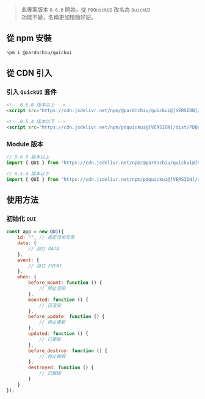 > 此專案版本 `0.6.0` 開始，從 `PDQuickUI` 改名為 `QuickUI`<br>
> 功能不變，名稱更加精簡好記。

## 從 npm 安裝
```bash
npm i @pardnchiu/quickui
```

## 從 CDN 引入

### 引入 `QuickUI` 套件

```html
<!-- 0.6.0 版本以上 -->
<script src="https://cdn.jsdelivr.net/npm/@pardnchiu/quickui@[VERSION]/dist/QuickUI.js"></script>

<!-- 0.5.4 版本以下 -->
<script src="https://cdn.jsdelivr.net/npm/pdquickui@[VERSION]/dist/PDQuickUI.js"></script>
```

### Module 版本

```javascript
// 0.6.0 版本以上
import { QUI } from "https://cdn.jsdelivr.net/npm/@pardnchiu/quickui@[VERSION]/dist/QuickUI.esm.js";

// 0.5.4 版本以下
import { QUI } from "https://cdn.jsdelivr.net/npm/pdquickui@[VERSION]/dist/PDQuickUI.module.js";
```

## 使用方法

### 初始化 `QUI`

```Javascript
const app = new QUI({
    id: "", // 指定渲染元素
    data: {
        // 自訂 DATA
    },
    event: {
        // 自訂 EVENT
    },
    when: {
        before_mount: function () {
            // 停止渲染
        },
        mounted: function () {
            // 已渲染
        },
        before_update: function () {
            // 停止更新
        },
        updated: function () {
            // 已更新
        },
        before_destroy: function () {
            // 停止銷毀
        },
        destroyed: function () {
            // 已銷毀
        }
    }
});
```
